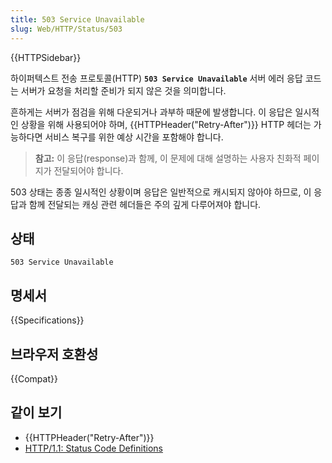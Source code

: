 ```yaml
---
title: 503 Service Unavailable
slug: Web/HTTP/Status/503
---
```


{{HTTPSidebar}}

하이퍼텍스트 전송 프로토콜(HTTP) **`503 Service Unavailable`** 서버 에러 응답 코드는 서버가 요청을 처리할 준비가 되지 않은 것을 의미합니다.

흔하게는 서버가 점검을 위해 다운되거나 과부하 때문에 발생합니다. 이 응답은 일시적인 상황을 위해 사용되어야 하며, {{HTTPHeader("Retry-After")}} HTTP 헤더는 가능하다면 서비스 복구를 위한 예상 시간을 포함해야 합니다.

> **참고:** 이 응답(response)과 함께, 이 문제에 대해 설명하는 사용자 친화적 페이지가 전달되어야 합니다.

503 상태는 종종 일시적인 상황이며 응답은 일반적으로 캐시되지 않아야 하므로, 이 응답과 함께 전달되는 캐싱 관련 헤더들은 주의 깊게 다루어져야 합니다.

## 상태

```http
503 Service Unavailable
```

## 명세서

{{Specifications}}

## 브라우저 호환성

{{Compat}}

## 같이 보기

- {{HTTPHeader("Retry-After")}}
- [HTTP/1.1: Status Code Definitions](https://www.w3.org/Protocols/rfc2616/rfc2616-sec10.html)
